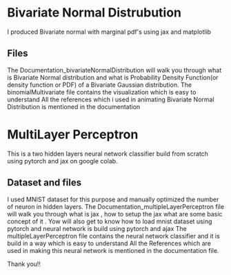 # Bivariate Normal Distrubution
I produced Bivariate normal with marginal pdf's using jax and matplotlib
## Files
The Documentation_bivariateNormalDistribution will walk you through what is Bivariate Normal distribution and what is Probability Density Function(or density function or PDF) of a Bivariate Gaussian distribution.
The binomialMultivariate file contains the visualization which is easy to understand
All the references which i used in animating Bivariate Normal Distribution is mentioned in the documentation

# MultiLayer Perceptron
This is a two hidden layers neural network classifier build from scratch using pytorch and jax on google colab.
## Dataset and files
I used MNIST dataset for this purpose and manually optimized the number of neuron in hidden layers.
The Documentation_multipleLayerPerceptron file will walk you through what is jax , how to setup the jax what are some basic concept of it . Yow will also get to know how to load mnist dataset using pytorch and neural network is build using pytorch and ajax
The multipleLayerPerceptron file contains the neural network classifier and it is build in a way which is easy to understand
All the References which are used in making this neural network is mentioned in the documentation file.

Thank you!!
